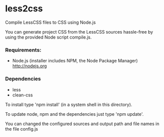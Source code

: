 less2css
========

Compile LessCSS files to CSS using Node.js

You can generate project CSS from the LessCSS sources hassle-free by using the provided Node script compile.js.

### Requirements:

* Node.js (installer includes NPM, the Node Package Manager)
http://nodejs.org

### Dependencies

* less
* clean-css

To install type 'npm install' (in a system shell in this directory).

To update node, npm and the dependencies just type 'npm update'.

You can changed the configured sources and output path and file names in the file config.js